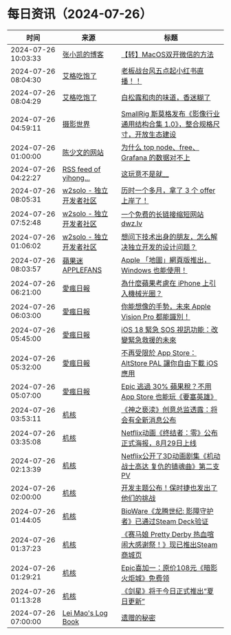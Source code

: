 ﻿# 每日资讯（2024-07-26）

|时间|来源|标题|
|---|---|---|
|2024-07-26 10:03:33|[张小凯的博客](https://jasonkayzk.github.io/atom.xml)|[【转】MacOS双开微信的方法](https://jasonkayzk.github.io/2024/07/26/MacOS%E5%8F%8C%E5%BC%80%E5%BE%AE%E4%BF%A1%E7%9A%84%E6%96%B9%E6%B3%95/)|
|2024-07-26 08:04:30|[艾格吃饱了](https://feedpress.me/wx-aigechibaole)|[老板战台风五点起小红书直播！！](http://mp.weixin.qq.com/s?__biz=MjM5NTYxODQyMA%3D%3D&mid=2653456625&idx=2&sn=5a0f0fae3670bfa38e1f31da9e746c58)|
|2024-07-26 08:04:29|[艾格吃饱了](https://feedpress.me/wx-aigechibaole)|[白松露和肉的味道，香迷糊了](http://mp.weixin.qq.com/s?__biz=MjM5NTYxODQyMA%3D%3D&mid=2653456625&idx=1&sn=55601775ab40dae0f4098339b4c03c46)|
|2024-07-26 04:59:11|[摄影世界](https://feedx.net/rss/photoworld.xml)|[SmallRig 斯莫格发布《影像行业通用结构合集 1.0》，整合规格尺寸，开放生态建设](https://www.photoworld.com.cn/post/177260)|
|2024-07-26 01:00:00|[陈少文的网站](https://www.chenshaowen.com/atom.xml)|[为什么 top node、free、Grafana 的数据对不上](https://www.chenshaowen.com/blog/why-top-node-free-grafana-data-not-match.html)|
|2024-07-26 04:22:27|[RSS feed of yihong...](https://raw.githubusercontent.com/yihong0618/gitblog/master/feed.xml)|[这玩意不是就__](https://github.com/yihong0618/gitblog/issues/291)|
|2024-07-26 08:05:31|[w2solo - 独立开发者社区](https://w2solo.com/topics/feed)|[历时一个多月，拿了 3 个 offer 上岸了！](https://w2solo.com/topics/4851)|
|2024-07-26 07:52:48|[w2solo - 独立开发者社区](https://w2solo.com/topics/feed)|[一个免费的长链接缩短网站 dwz.lv](https://w2solo.com/topics/4850)|
|2024-07-26 01:06:02|[w2solo - 独立开发者社区](https://w2solo.com/topics/feed)|[想问下技术出身的朋友，怎么解决独立开发的设计问题？](https://w2solo.com/topics/4849)|
|2024-07-26 08:03:57|[蘋果迷 APPLEFANS](https://applefans.today/feed/)|[Apple 「地圖」網頁版推出，Windows 也能使用！](https://applefans.today/2024-07-apple-map-web-beta-release/)|
|2024-07-26 06:21:00|[愛瘋日報](http://www.iphonetaiwan.org/feeds/posts/default)|[為什麼蘋果考慮在 iPhone 上引入機械光圈？](https://www.iphonetaiwan.org/2024/07/iphone17-mechanical-aperture.html)|
|2024-07-26 06:03:00|[愛瘋日報](http://www.iphonetaiwan.org/feeds/posts/default)|[你能想像的手勢，未來 Apple Vision Pro 都能識別！](https://www.iphonetaiwan.org/2024/07/custom-hand-gestures-apple-vision-pro.html)|
|2024-07-26 05:45:00|[愛瘋日報](http://www.iphonetaiwan.org/feeds/posts/default)|[iOS 18 緊急 SOS 視訊功能：改變緊急救援的未來](https://www.iphonetaiwan.org/2024/07/ios18-emergency-sos-live-video-call.html)|
|2024-07-26 05:32:00|[愛瘋日報](http://www.iphonetaiwan.org/feeds/posts/default)|[不再受限於 App Store：AltStore PAL 讓你自由下載 iOS 應用](https://www.iphonetaiwan.org/2024/07/altstore-pal-eu-ios-third-party-app-store.html)|
|2024-07-26 05:07:00|[愛瘋日報](http://www.iphonetaiwan.org/feeds/posts/default)|[Epic 逃過 30% 蘋果稅？不用 App Store 也能玩《要塞英雄》](https://www.iphonetaiwan.org/2024/07/fortnite-returns-eu-ios.html)|
|2024-07-26 03:53:11|[机核](https://www.gcores.com/rss)|[《神之亵渎》创意总监透露：将会有全新消息公布](https://www.gcores.com/articles/185686)|
|2024-07-26 03:35:08|[机核](https://www.gcores.com/rss)|[Netflix动画《终结者：零》公布正式海报，8月29日上线](https://www.gcores.com/articles/185684)|
|2024-07-26 02:13:39|[机核](https://www.gcores.com/rss)|[Netflix公开了3D动画剧集《机动战士高达 复仇的镇魂曲》第二支PV](https://www.gcores.com/articles/185674)|
|2024-07-26 02:00:00|[机核](https://www.gcores.com/rss)|[开发主题公布！保时捷也发出了他们的挑战](https://www.gcores.com/articles/185593)|
|2024-07-26 01:44:05|[机核](https://www.gcores.com/rss)|[BioWare《龙腾世纪: 影障守护者》已通过Steam Deck验证](https://www.gcores.com/articles/185671)|
|2024-07-26 01:37:23|[机核](https://www.gcores.com/rss)|[《赛马娘 Pretty Derby 热血喧闹大感谢祭！》现已推出Steam商城页](https://www.gcores.com/articles/185670)|
|2024-07-26 01:29:21|[机核](https://www.gcores.com/rss)|[Epic喜加一：原价108元《暗影火炬城》免费领](https://www.gcores.com/articles/185669)|
|2024-07-26 01:13:28|[机核](https://www.gcores.com/rss)|[《剑星》将于今日正式推出“夏日更新”](https://www.gcores.com/articles/185668)|
|2024-07-26 07:00:00|[Lei Mao's Log Book](https://leimao.github.io/atom.xml)|[遗赠的秘密](https://leimao.github.io/essay/%E9%81%97%E8%B5%A0%E7%9A%84%E7%A7%98%E5%AF%86-The-Bequeathed/)|
